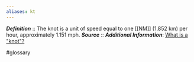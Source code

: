 ```yaml
---
aliases: kt
---
```

***Definition***    :: The knot is a unit of speed equal to one [[NM]] (1.852 km) per hour, approximately 1.151 mph.
***Source***         :: 
***Additional Information***: [What is a "knot"?](https://oceanservice.noaa.gov/education/tutorial_currents/06measure2.html)

#glossary